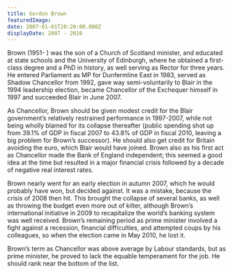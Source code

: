 ```yaml
---
title: Gordon Brown
featuredImage:
date: 2007-01-01T20:20:00.000Z
displayDate: 2007 - 2010
---
```


Brown (1951- ) was the son of a Church of Scotland minister, and educated at state schools and the University of Edinburgh, where he obtained a first-class degree and a PhD in history, as well serving as Rector for three years. He entered Parliament as MP for Dunfermline East in 1983, served as Shadow Chancellor from 1992, gave way semi-voluntarily to Blair in the 1994 leadership election, became Chancellor of the Exchequer himself in 1997 and succeeded Blair in June 2007.

As Chancellor, Brown should be given modest credit for the Blair government’s relatively restrained performance in 1997-2007, while not being wholly blamed for its collapse thereafter (public spending shot up from 39.1% of GDP in fiscal 2007 to 43.8% of GDP in fiscal 2010, leaving a big problem for Brown’s successor). He should also get credit for Britain avoiding the euro, which Blair would have joined. Brown also as his first act as Chancellor made the Bank of England independent; this seemed a good idea at the time but resulted in a major financial crisis followed by a decade of negative real interest rates.

Brown nearly went for an early election in autumn 2007, which he would probably have won, but decided against. It was a mistake, because the crisis of 2008 then hit. This brought the collapse of several banks, as well as throwing the budget even more out of kilter, although Brown’s international initiative in 2009 to recapitalize the world’s banking system was well received. Brown’s remaining period as prime minister involved a fight against a recession, financial difficulties, and attempted coups by his colleagues, so when the election came in May 2010, he lost it.

Brown’s term as Chancellor was above average by Labour standards, but as prime minister, he proved to lack the equable temperament for the job. He should rank near the bottom of the list.
